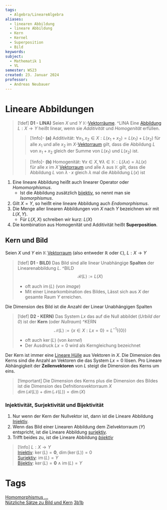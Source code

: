 ```yaml
---
tags:
  - Algebra/LineareAlgebra
aliases:
  - linearen Abbildung
  - lineare Abbildung
  - Kern
  - Kernel
  - Superposition
  - Bild
keywords: 
subject:
  - Mathematik 1
  - VL
semester: WS23
created: 23. Januar 2024
professor:
  - Andreas Neubauer
---
```

 

# Lineare Abbildungen

> [!def] **D1 - LINA)** Seien $X$ und $Y$ $\mathbb{K}$-[Vektorräume](Algebra/Vektorraum.md). ^LINA
> Eine [Abbildung](Abbildung.md) $L: X \rightarrow Y$ heißt linear, wenn sie *Additivität* und *Homogenität* erfüllen.
>
> > [!info]- **(a)** Additivität: $\forall x_1, x_2 \in X: L\left(x_1+x_2\right)=L\left(x_1\right)+L\left(x_2\right)$ 
> > für alle $x_{1}$ und alle $x_{2}$ im $X$-[Vektorraum](Algebra/Vektorraum.md) gilt, dass die Abbildung $L$ von $x_{1}+x_{2}$ gleich der Summe von $L(x_{1})$ und $L(x_{2})$ ist.
>
> > [!info]- **(b)** Homogenität: $\forall x \in X, \forall \lambda \in \mathbb{K}: L(\lambda x)=\lambda L(x)$  
> für alle $x$ im $X$ [Vektorraum](Algebra/Vektorraum.md) und alle $\lambda$ aus $\mathbb{K}$ gilt, dass die Abbildung $L$ von $\lambda \cdot x$ gleich $\lambda$ mal die Abbildung $L(x)$ ist


1. Eine lineare Abbildung heißt auch linearer Operator oder *Homomorphismus*.
	- Ist die Abbildung zusätzlich [bijektiv](Abbildung.md), so nennt man sie *Isomorphismus*.
2. Gilt $X=Y$, so heißt eine lineare Abbildung auch *Endomorphismus*.
3. Die Menge aller linearen Abbildungen von $X$ nach $Y$ bezeichnen wir mit $L(X, Y)$.
	- Für $L(X, X)$ schreiben wir kurz: $L(X)$
4. Die kombination aus Homogenität und Additivität heißt **Superposition**.

## Kern und Bild

Seien $X$ und $Y$ ein $\mathbb{K}$ [Vektorraum](Algebra/Vektorraum.md) (also entweder $\mathbb{R}$ oder $\mathbb{C}$), $L: X \to Y$

> [!def] **D1 - BILD)** Das Bild sind alle linear Unabhängige **Spalten** der Linearenabbildung $L$. ^BILD
> $$\mathcal{R}(L) := L(X)$$
> 
> - oft auch $\operatorname{im}(L)$ (von *image*)
> - Mit einer Linearkombination des Bildes, Lässt sich aus $X$ der gesamte Raum $Y$ erreichen.

Die Dimension des Bild ist die Anzahl der Linear Unabhängigen Spalten

> [!def] **D2 - KERN)** Das System $Lx$ das auf die Null abbildet (*Urbild der $0$*) ist der **Kern** (oder *Nullraum*) ^KERN
>$$\mathcal{N}(L):=\{x \in X: L x=0\}=L^{-1}(\{0\})$$ 
> 
> - oft auch $\operatorname{ker}(L)$ (von *kernel*)
> - Der Ausdruck $Lx=0$ wird als Kerngleichung bezeichnet

Der Kern ist immer eine [Lineare Hülle](Lineare%20Hülle.md) aus Vektoren in $X$. Die Dimension des Kerns sind die Anzahl an Vektoren die das System $Lx=0$ lösen. Pro Lineare Abhängigkeit der **Zeilenvektoren** von $L$ steigt die Dimension des Kerns um eins.


>[!important] Die Dimension des Kerns plus die Dimension des Bildes ist die Dimension des Defnitionsvektorraum $X$  
> $\operatorname{dim}(\mathcal{R}(L))+\operatorname{dim}(\mathcal{N}(L))=\operatorname{dim}(X)$  

### Injektivität, Surjektivität und Bijektivität

1. Nur wenn der Kern der Nullvektor ist, dann ist die Lineare Abbildung [Injektiv](Abbildung.md).
2. Wenn das Bild einer Linearen Abbildung dem Zielvektorraum ($Y$) entspricht, ist die Lineare Abbildung [surjektiv](Abbildung.md).
3. Trifft beides zu, ist die Lineare Abbildung *[bijektiv](Abbildung.md)* 

> [!info] $L: X \to Y$  
> [Injektiv](Abbildung.md): $\operatorname{ker}(L) = \boldsymbol{0}$, $\operatorname{dim}(\operatorname{ker}(L)) = 0$  
> [Surjektiv](Abbildung.md): $\operatorname{im}(L) = Y$  
> [Bijektiv](Abbildung.md): $\operatorname{ker}(L) = \boldsymbol{0} \wedge \operatorname{im}(L) = Y$

# Tags

[Homomorphismus ...](https://www.youtube.com/watch?v=0wKsFNLR15g)  
[Nützliche Sätze zu Bild und Kern](https://www.youtube.com/watch?v=ub4hx65xpHM)
[3b1b](https://www.youtube.com/watch?v=v8VSDg_WQlA)